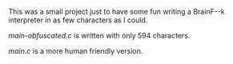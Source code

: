 This was a small project just to have some fun writing a BrainF--k interpreter in as few characters as I could.

_main-obfuscated.c_ is written with only 594 characters.

_main.c_ is a more human friendly version.
